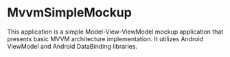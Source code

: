 # MvvmSimpleMockup
This application is a simple Model-View-ViewModel mockup application that presents basic MVVM architecture implementation. It utilizes Android ViewModel and Android DataBinding libraries.
